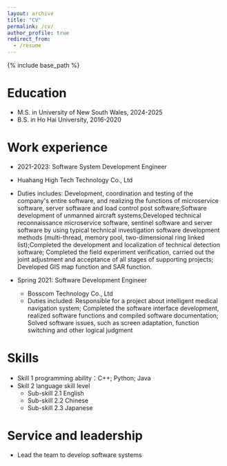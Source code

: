 ```yaml
---
layout: archive
title: "CV"
permalink: /cv/
author_profile: true
redirect_from:
  - /resume
---
```


{% include base_path %}

Education
======
* M.S. in University of New South Wales, 2024-2025
* B.S. in Ho Hai University, 2016-2020

Work experience
======
*  2021-2023: Software System Development Engineer
  * Huahang High Tech Technology Co., Ltd
  * Duties includes: Development, coordination and testing of the company's entire software, and realizing the functions of microservice software, server software and load control post software;Software development of unmanned aircraft systems;Developed technical reconnaissance microservice software, sentinel software and server software by using
typical technical investigation software development methods (multi-thread, memory pool, two-dimensional ring
linked list);Completed the development and localization of technical detection software; Completed the field experiment verification, carried out the joint adjustment and acceptance of all stages of supporting projects; Developed GIS map function and SAR function.


* Spring 2021: Software Development Engineer
  * Bosscom Technology Co., Ltd
  * Duties included: Responsible for a project about intelligent medical navigation system; Completed the software interface development, realized software functions and compiled software documentation; Solved software issues, such as screen adaptation, function switching and other logical judgment


  
Skills
======
* Skill 1 programming ability：C++; Python; Java
* Skill 2 language skill level
  * Sub-skill 2.1 English 
  * Sub-skill 2.2 Chinese
  * Sub-skill 2.3 Japanese


  
Service and leadership
======
* Lead the team to develop software systems
